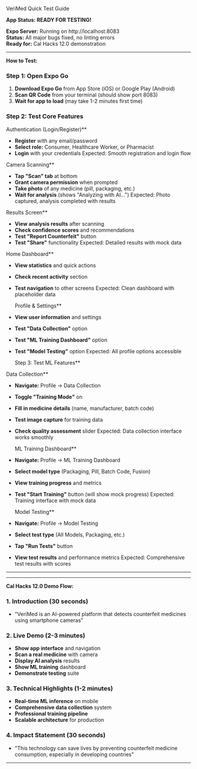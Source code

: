 VeriMed Quick Test Guide

 **App Status: READY FOR TESTING!**

**Expo Server:** Running on http://localhost:8083  
**Status:** All major bugs fixed, no linting errors  
**Ready for:** Cal Hacks 12.0 demonstration  

---

 **How to Test:**

### **Step 1: Open Expo Go**
1. **Download Expo Go** from App Store (iOS) or Google Play (Android)
2. **Scan QR Code** from your terminal (should show port 8083)
3. **Wait for app to load** (may take 1-2 minutes first time)

### **Step 2: Test Core Features**

 Authentication (Login/Register)**
- **Register** with any email/password
- **Select role:** Consumer, Healthcare Worker, or Pharmacist
- **Login** with your credentials
      Expected: Smooth registration and login flow

 Camera Scanning**
- **Tap "Scan" tab** at bottom
- **Grant camera permission** when prompted
- **Take photo** of any medicine (pill, packaging, etc.)
- **Wait for analysis** (shows "Analyzing with AI...")
    Expected: Photo captured, analysis completed with results

 Results Screen**
- **View analysis results** after scanning
- **Check confidence scores** and recommendations
- **Test "Report Counterfeit"** button
- **Test "Share"** functionality
    Expected: Detailed results with mock data

Home Dashboard**
- **View statistics** and quick actions
- **Check recent activity** section
- **Test navigation** to other screens
    Expected: Clean dashboard with placeholder data

  Profile & Settings**
- **View user information** and settings
- **Test "Data Collection"** option
- **Test "ML Training Dashboard"** option
- **Test "Model Testing"** option
    Expected: All profile options accessible

  Step 3: Test ML Features**

 Data Collection**
- **Navigate:** Profile → Data Collection
- **Toggle "Training Mode"** on
- **Fill in medicine details** (name, manufacturer, batch code)
- **Test image capture** for training data
- **Check quality assessment** slider
  Expected: Data collection interface works smoothly

  ML Training Dashboard**
- **Navigate:** Profile → ML Training Dashboard
- **Select model type** (Packaging, Pill, Batch Code, Fusion)
- **View training progress** and metrics
- **Test "Start Training"** button (will show mock progress)
  Expected: Training interface with mock data

  Model Testing**
- **Navigate:** Profile → Model Testing
- **Select test type** (All Models, Packaging, etc.)
- **Tap "Run Tests"** button
- **View test results** and performance metrics
    Expected: Comprehensive test results with scores

---



---

 **Cal Hacks 12.0 Demo Flow:**

### **1. Introduction (30 seconds)**
- "VeriMed is an AI-powered platform that detects counterfeit medicines using smartphone cameras"

### **2. Live Demo (2-3 minutes)**
- **Show app interface** and navigation
- **Scan a real medicine** with camera
- **Display AI analysis** results
- **Show ML training** dashboard
- **Demonstrate testing** suite

### **3. Technical Highlights (1-2 minutes)**
- **Real-time ML inference** on mobile
- **Comprehensive data collection** system
- **Professional training pipeline**
- **Scalable architecture** for production

### **4. Impact Statement (30 seconds)**
- "This technology can save lives by preventing counterfeit medicine consumption, especially in developing countries"

---
